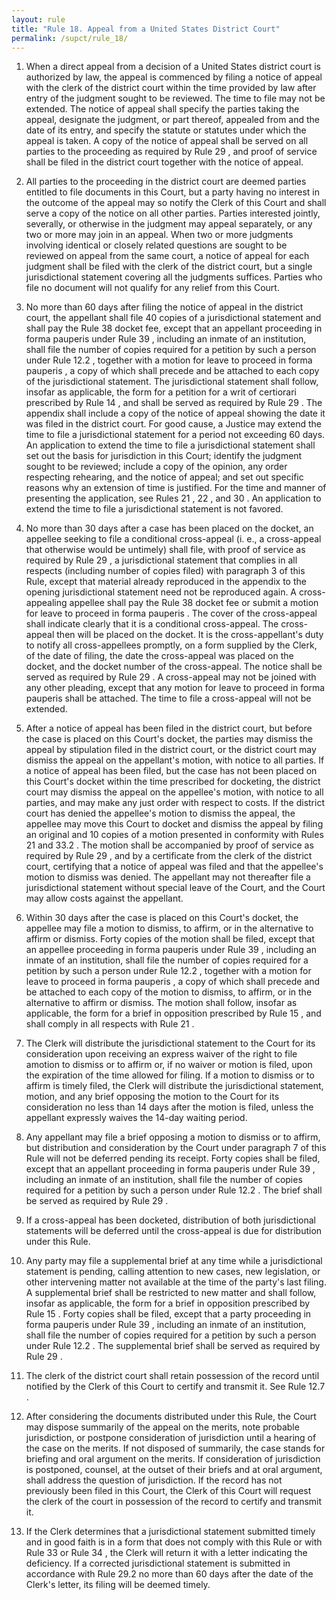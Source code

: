 ```yaml
---
layout: rule
title: "Rule 18. Appeal from a United States District Court"
permalink: /supct/rule_18/
---
```


1. When a direct appeal from a decision of a United States district court is authorized by law, the appeal is commenced by filing a notice of appeal with the clerk of the district court within the time provided by law after entry of the judgment sought to be reviewed. The time to file may not be extended. The notice of appeal shall specify the parties taking the appeal, designate the judgment, or part thereof, appealed from and the date of its entry, and specify the statute or statutes under which the appeal is taken. A copy of the notice of appeal shall be served on all parties to the proceeding as required by Rule 29 , and proof of service shall be filed in the district court together with the notice of appeal.


2. All parties to the proceeding in the district court are deemed parties entitled to file documents in this Court, but a party having no interest in the outcome of the appeal may so notify the Clerk of this Court and shall serve a copy of the notice on all other parties. Parties interested jointly, severally, or otherwise in the judgment may appeal separately, or any two or more may join in an appeal. When two or more judgments involving identical or closely related questions are sought to be reviewed on appeal from the same court, a notice of appeal for each judgment shall be filed with the clerk of the district court, but a single jurisdictional statement covering all the judgments suffices. Parties who file no document will not qualify for any relief from this Court.


3. No more than 60 days after filing the notice of appeal in the district court, the appellant shall file 40 copies of a jurisdictional statement and shall pay the Rule 38 docket fee, except that an appellant proceeding in forma pauperis under Rule 39 , including an inmate of an institution, shall file the number of copies required for a petition by such a person under Rule 12.2 , together with a motion for leave to proceed in forma pauperis , a copy of which shall precede and be attached to each copy of the jurisdictional statement. The jurisdictional statement shall follow, insofar as applicable, the form for a petition for a writ of certiorari prescribed by Rule 14 , and shall be served as required by Rule 29 . The appendix shall include a copy of the notice of appeal showing the date it was filed in the district court. For good cause, a Justice may extend the time to file a jurisdictional statement for a period not exceeding 60 days. An application to extend the time to file a jurisdictional statement shall set out the basis for jurisdiction in this Court; identify the judgment sought to be reviewed; include a copy of the opinion, any order respecting rehearing, and the notice of appeal; and set out specific reasons why an extension of time is justified. For the time and manner of presenting the application, see Rules 21 , 22 , and 30 . An application to extend the time to file a jurisdictional statement is not favored.


4. No more than 30 days after a case has been placed on the docket, an appellee seeking to file a conditional cross-appeal (i. e., a cross-appeal that otherwise would be untimely) shall file, with proof of service as required by Rule 29 , a jurisdictional statement that complies in all respects (including number of copies filed) with paragraph 3 of this Rule, except that material already reproduced in the appendix to the opening jurisdictional statement need not be reproduced again. A cross-appealing appellee shall pay the Rule 38 docket fee or submit a motion for leave to proceed in forma pauperis . The cover of the cross-appeal shall indicate clearly that it is a conditional cross-appeal. The cross-appeal then will be placed on the docket. It is the cross-appellant's duty to notify all cross-appellees promptly, on a form supplied by the Clerk, of the date of filing, the date the cross-appeal was placed on the docket, and the docket number of the cross-appeal. The notice shall be served as required by Rule 29 . A cross-appeal may not be joined with any other pleading, except that any motion for leave to proceed in forma pauperis shall be attached. The time to file a cross-appeal will not be extended.


5. After a notice of appeal has been filed in the district court, but before the case is placed on this Court's docket, the parties may dismiss the appeal by stipulation filed in the district court, or the district court may dismiss the appeal on the appellant's motion, with notice to all parties. If a notice of appeal has been filed, but the case has not been placed on this Court's docket within the time prescribed for docketing, the district court may dismiss the appeal on the appellee's motion, with notice to all parties, and may make any just order with respect to costs. If the district court has denied the appellee's motion to dismiss the appeal, the appellee may move this Court to docket and dismiss the appeal by filing an original and 10 copies of a motion presented in conformity with Rules 21 and 33.2 . The motion shall be accompanied by proof of service as required by Rule 29 , and by a certificate from the clerk of the district court, certifying that a notice of appeal was filed and that the appellee's motion to dismiss was denied. The appellant may not thereafter file a jurisdictional statement without special leave of the Court, and the Court may allow costs against the appellant.


6. Within 30 days after the case is placed on this Court's docket, the appellee may file a motion to dismiss, to affirm, or in the alternative to affirm or dismiss. Forty copies of the motion shall be filed, except that an appellee proceeding in forma pauperis under Rule 39 , including an inmate of an institution, shall file the number of copies required for a petition by such a person under Rule 12.2 , together with a motion for leave to proceed in forma pauperis , a copy of which shall precede and be attached to each copy of the motion to dismiss, to affirm, or in the alternative to affirm or dismiss. The motion shall follow, insofar as applicable, the form for a brief in opposition prescribed by Rule 15 , and shall comply in all respects with Rule 21 .


7. The Clerk will distribute the jurisdictional statement to the Court for its consideration upon receiving an express waiver of the right to file amotion to dismiss or to affirm or, if no waiver or motion is filed, upon the expiration of the time allowed for filing. If a motion to dismiss or to affirm is timely filed, the Clerk will distribute the jurisdictional statement, motion, and any brief opposing the motion to the Court for its consideration no less than 14 days after the motion is filed, unless the appellant expressly waives the 14-day waiting period.


8. Any appellant may file a brief opposing a motion to dismiss or to affirm, but distribution and consideration by the Court under paragraph 7 of this Rule will not be deferred pending its receipt. Forty copies shall be filed, except that an appellant proceeding in forma pauperis under Rule 39 , including an inmate of an institution, shall file the number of copies required for a petition by such a person under Rule 12.2 . The brief shall be served as required by Rule 29 .


9. If a cross-appeal has been docketed, distribution of both jurisdictional statements will be deferred until the cross-appeal is due for distribution under this Rule.


10. Any party may file a supplemental brief at any time while a jurisdictional statement is pending, calling attention to new cases, new legislation, or other intervening matter not available at the time of the party's last filing. A supplemental brief shall be restricted to new matter and shall follow, insofar as applicable, the form for a brief in opposition prescribed by Rule 15 . Forty copies shall be filed, except that a party proceeding in forma pauperis under Rule 39 , including an inmate of an institution, shall file the number of copies required for a petition by such a person under Rule 12.2 . The supplemental brief shall be served as required by Rule 29 .


11. The clerk of the district court shall retain possession of the record until notified by the Clerk of this Court to certify and transmit it. See Rule 12.7 .


12. After considering the documents distributed under this Rule, the Court may dispose summarily of the appeal on the merits, note probable jurisdiction, or postpone consideration of jurisdiction until a hearing of the case on the merits. If not disposed of summarily, the case stands for briefing and oral argument on the merits. If consideration of jurisdiction is postponed, counsel, at the outset of their briefs and at oral argument, shall address the question of jurisdiction. If the record has not previously been filed in this Court, the Clerk of this Court will request the clerk of the court in possession of the record to certify and transmit it.


13. If the Clerk determines that a jurisdictional statement submitted timely and in good faith is in a form that does not comply with this Rule or with Rule 33 or Rule 34 , the Clerk will return it with a letter indicating the deficiency. If a corrected jurisdictional statement is submitted in accordance with Rule 29.2 no more than 60 days after the date of the Clerk's letter, its filing will be deemed timely.